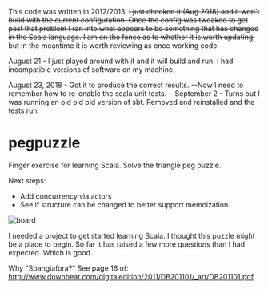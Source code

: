This code was written in 2012/2013.  ~~I just checked it (Aug 2018) and it won't build with the current configuration.  Once the config was tweaked to get past that problem I ran into what appears to be something that has changed in the Scala language.  I am on the fence as to whether it is worth updating, but in the meantime it is worth reviewing as once working code.~~

August 21 - I just played around with it and it will build and run.  I had incompatible versions of software on my machine. 

August 23, 2018  - Got it to produce the correct results.  --Now I need to remember how to re-enable the scala unit tests.-- September 2 - Turns out I was running an old old old version of sbt.  Removed and reinstalled and the tests run.

pegpuzzle
=========

Finger exercise for learning Scala.  Solve the triangle peg puzzle.

Next steps:

* Add concurrency via actors
* See if structure can be changed to better support memoization

![board](https://raw.github.com/spangiafora/pegpuzzle/master/images/pegs.jpg)

I needed a project to get started learning Scala.  I thought this puzzle might
be a place to begin.  So far it has raised a few more questions than I had
expected.  Which is good.


Why "Spangiafora?" See page 16 of: http://www.downbeat.com/digitaledition/2011/DB201101/_art/DB201101.pdf
